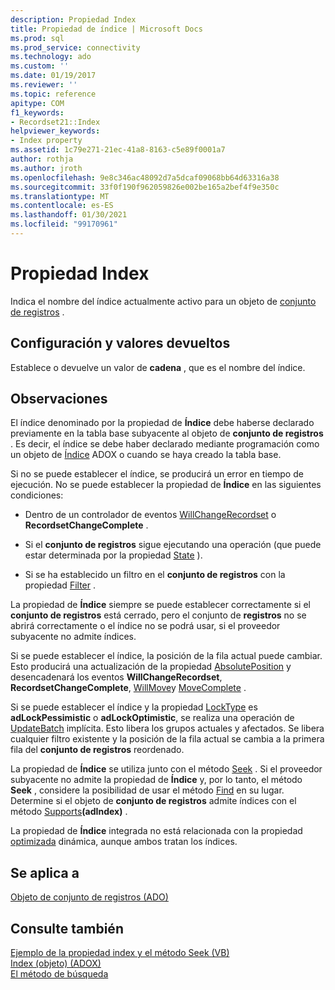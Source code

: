 ```yaml
---
description: Propiedad Index
title: Propiedad de índice | Microsoft Docs
ms.prod: sql
ms.prod_service: connectivity
ms.technology: ado
ms.custom: ''
ms.date: 01/19/2017
ms.reviewer: ''
ms.topic: reference
apitype: COM
f1_keywords:
- Recordset21::Index
helpviewer_keywords:
- Index property
ms.assetid: 1c79e271-21ec-41a8-8163-c5e89f0001a7
author: rothja
ms.author: jroth
ms.openlocfilehash: 9e8c346ac48092d7a5dcaf09068bb64d63316a38
ms.sourcegitcommit: 33f0f190f962059826e002be165a2bef4f9e350c
ms.translationtype: MT
ms.contentlocale: es-ES
ms.lasthandoff: 01/30/2021
ms.locfileid: "99170961"
---
```

# <a name="index-property"></a>Propiedad Index
Indica el nombre del índice actualmente activo para un objeto de [conjunto de registros](./recordset-object-ado.md) .  
  
## <a name="settings-and-return-values"></a>Configuración y valores devueltos  
 Establece o devuelve un valor de **cadena** , que es el nombre del índice.  
  
## <a name="remarks"></a>Observaciones  
 El índice denominado por la propiedad de **Índice** debe haberse declarado previamente en la tabla base subyacente al objeto de **conjunto de registros** . Es decir, el índice se debe haber declarado mediante programación como un objeto de [Índice](../adox-api/index-object-adox.md) ADOX o cuando se haya creado la tabla base.  
  
 Si no se puede establecer el índice, se producirá un error en tiempo de ejecución. No se puede establecer la propiedad de **Índice** en las siguientes condiciones:  
  
-   Dentro de un controlador de eventos [WillChangeRecordset](./willchangerecordset-and-recordsetchangecomplete-events-ado.md) o **RecordsetChangeComplete** .  
  
-   Si el **conjunto de registros** sigue ejecutando una operación (que puede estar determinada por la propiedad [State](./state-property-ado.md) ).  
  
-   Si se ha establecido un filtro en el **conjunto de registros** con la propiedad [Filter](./filter-property.md) .  
  
 La propiedad de **Índice** siempre se puede establecer correctamente si el **conjunto de registros** está cerrado, pero el conjunto de **registros** no se abrirá correctamente o el índice no se podrá usar, si el proveedor subyacente no admite índices.  
  
 Si se puede establecer el índice, la posición de la fila actual puede cambiar. Esto producirá una actualización de la propiedad [AbsolutePosition](./absoluteposition-property-ado.md) y desencadenará los eventos **WillChangeRecordset**, **RecordsetChangeComplete**, [WillMove](./willmove-and-movecomplete-events-ado.md)y [MoveComplete](./willmove-and-movecomplete-events-ado.md) .  
  
 Si se puede establecer el índice y la propiedad [LockType](./locktype-property-ado.md) es **adLockPessimistic** o **adLockOptimistic**, se realiza una operación de [UpdateBatch](./updatebatch-method.md) implícita. Esto libera los grupos actuales y afectados. Se libera cualquier filtro existente y la posición de la fila actual se cambia a la primera fila del **conjunto de registros** reordenado.  
  
 La propiedad de **Índice** se utiliza junto con el método [Seek](./seek-method.md) . Si el proveedor subyacente no admite la propiedad de **Índice** y, por lo tanto, el método **Seek** , considere la posibilidad de usar el método [Find](./find-method-ado.md) en su lugar. Determine si el objeto de **conjunto de registros** admite índices con el método [Supports](./supports-method.md)**(adIndex)** .  
  
 La propiedad de **Índice** integrada no está relacionada con la propiedad [optimizada](./optimize-property-dynamic-ado.md) dinámica, aunque ambos tratan los índices.  
  
## <a name="applies-to"></a>Se aplica a  
 [Objeto de conjunto de registros (ADO)](./recordset-object-ado.md)  
  
## <a name="see-also"></a>Consulte también  
 [Ejemplo de la propiedad index y el método Seek (VB)](./seek-method-and-index-property-example-vb.md)   
 [Index (objeto) (ADOX)](../adox-api/index-object-adox.md)   
 [El método de búsqueda](./seek-method.md)